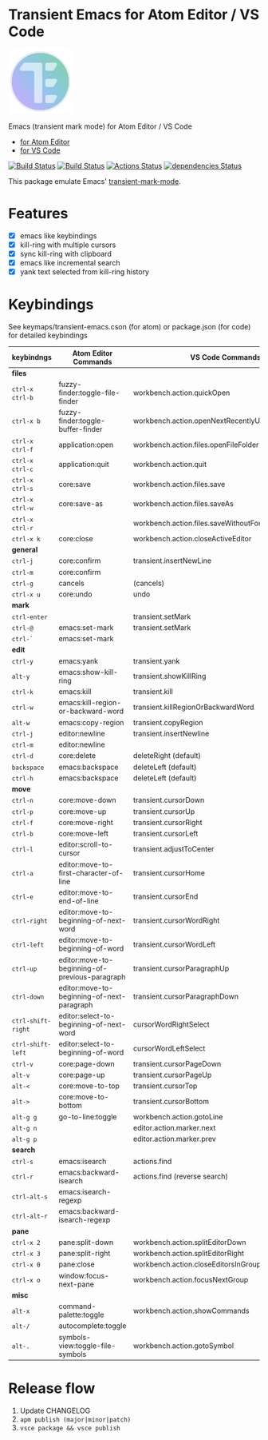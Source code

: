 # Transient Emacs for Atom Editor / VS Code

<img src="https://raw.githubusercontent.com/yasuyuky/transient-emacs/master/image/icon.png" width="128px">

Emacs (transient mark mode) for Atom Editor / VS Code

- [for Atom Editor](https://atom.io/packages/transient-emacs)
- [for VS Code](https://marketplace.visualstudio.com/items?itemName=yasuyuky.transient-emacs)

[![Build Status](https://travis-ci.org/yasuyuky/transient-emacs.svg)](https://travis-ci.org/yasuyuky/transient-emacs)
[![Build Status](https://dev.azure.com/yasuyuky/transient-emacs/_apis/build/status/yasuyuky.transient-emacs?branchName=master)](https://dev.azure.com/yasuyuky/transient-emacs/_build/latest?definitionId=1&branchName=master)
[![Actions Status](https://img.shields.io/github/workflow/status/yasuyuky/transient-emacs/Test.svg?logo=github)](https://github.com/yasuyuky/transient-emacs/actions)
[![dependencies Status](https://david-dm.org/yasuyuky/transient-emacs/status.svg)](https://david-dm.org/yasuyuky/transient-emacs)

This package emulate Emacs'
[transient-mark-mode](http://www.emacswiki.org/emacs/TransientMarkMode).

# Features

- [x] emacs like keybindings
- [x] kill-ring with multiple cursors
- [x] sync kill-ring with clipboard
- [x] emacs like incremental search
- [x] yank text selected from kill-ring history

# Keybindings

See keymaps/transient-emacs.cson (for atom) or package.json (for code) for detailed keybindings

| keybindngs         | Atom Editor Commands                           | VS Code Commands                                   |
| ------------------ | ---------------------------------------------- | -------------------------------------------------- |
| **files**          |                                                |                                                    |
| `ctrl-x ctrl-b`    | fuzzy-finder:toggle-file-finder                | workbench.action.quickOpen                         |
| `ctrl-x b`         | fuzzy-finder:toggle-buffer-finder              | workbench.action.openNextRecentlyUsedEditorInGroup |
| `ctrl-x ctrl-f`    | application:open                               | workbench.action.files.openFileFolder              |
| `ctrl-x ctrl-c`    | application:quit                               | workbench.action.quit                              |
| `ctrl-x ctrl-s`    | core:save                                      | workbench.action.files.save                        |
| `ctrl-x ctrl-w`    | core:save-as                                   | workbench.action.files.saveAs                      |
| `ctrl-x ctrl-r`    |                                                | workbench.action.files.saveWithoutFormatting       |
| `ctrl-x k`         | core:close                                     | workbench.action.closeActiveEditor                 |
| **general**        |                                                |                                                    |
| `ctrl-j`           | core:confirm                                   | transient.insertNewLine                            |
| `ctrl-m`           | core:confirm                                   |                                                    |
| `ctrl-g`           | cancels                                        | (cancels)                                          |
| `ctrl-x u`         | core:undo                                      | undo                                               |
| **mark**           |                                                |                                                    |
| `ctrl-enter`       |                                                | transient.setMark                                  |
| `ctrl-@`           | emacs:set-mark                                 | transient.setMark                                  |
| `` ctrl-` ``       | emacs:set-mark                                 |                                                    |
| **edit**           |                                                |                                                    |
| `ctrl-y`           | emacs:yank                                     | transient.yank                                     |
| `alt-y`            | emacs:show-kill-ring                           | transient.showKillRing                             |
| `ctrl-k`           | emacs:kill                                     | transient.kill                                     |
| `ctrl-w`           | emacs:kill-region-or-backward-word             | transient.killRegionOrBackwardWord                 |
| `alt-w`            | emacs:copy-region                              | transient.copyRegion                               |
| `ctrl-j`           | editor:newline                                 | transient.insertNewline                            |
| `ctrl-m`           | editor:newline                                 |                                                    |
| `ctrl-d`           | core:delete                                    | deleteRight (default)                              |
| `backspace`        | emacs:backspace                                | deleteLeft (default)                               |
| `ctrl-h`           | emacs:backspace                                | deleteLeft (default)                               |
| **move**           |                                                |                                                    |
| `ctrl-n`           | core:move-down                                 | transient.cursorDown                               |
| `ctrl-p`           | core:move-up                                   | transient.cursorUp                                 |
| `ctrl-f`           | core:move-right                                | transient.cursorRight                              |
| `ctrl-b`           | core:move-left                                 | transient.cursorLeft                               |
| `ctrl-l`           | editor:scroll-to-cursor                        | transient.adjustToCenter                           |
| `ctrl-a`           | editor:move-to-first-character-of-line         | transient.cursorHome                               |
| `ctrl-e`           | editor:move-to-end-of-line                     | transient.cursorEnd                                |
| `ctrl-right`       | editor:move-to-beginning-of-next-word          | transient.cursorWordRight                          |
| `ctrl-left`        | editor:move-to-beginning-of-word               | transient.cursorWordLeft                           |
| `ctrl-up`          | editor:move-to-beginning-of-previous-paragraph | transient.cursorParagraphUp                        |
| `ctrl-down`        | editor:move-to-beginning-of-next-paragraph     | transient.cursorParagraphDown                      |
| `ctrl-shift-right` | editor:select-to-beginning-of-next-word        | cursorWordRightSelect                              |
| `ctrl-shift-left`  | editor:select-to-beginning-of-word             | cursorWordLeftSelect                               |
| `ctrl-v`           | core:page-down                                 | transient.cursorPageDown                           |
| `alt-v`            | core:page-up                                   | transient.cursorPageUp                             |
| `alt-<`            | core:move-to-top                               | transient.cursorTop                                |
| `alt->`            | core:move-to-bottom                            | transient.cursorBottom                             |
| `alt-g g`          | go-to-line:toggle                              | workbench.action.gotoLine                          |
| `alt-g n`          |                                                | editor.action.marker.next                          |
| `alt-g p`          |                                                | editor.action.marker.prev                          |
| **search**         |                                                |                                                    |
| `ctrl-s`           | emacs:isearch                                  | actions.find                                       |
| `ctrl-r`           | emacs:backward-isearch                         | actions.find (reverse search)                      |
| `ctrl-alt-s`       | emacs:isearch-regexp                           |                                                    |
| `ctrl-alt-r`       | emacs:backward-isearch-regexp                  |                                                    |
| **pane**           |                                                |                                                    |
| `ctrl-x 2`         | pane:split-down                                | workbench.action.splitEditorDown                   |
| `ctrl-x 3`         | pane:split-right                               | workbench.action.splitEditorRight                  |
| `ctrl-x 0`         | pane:close                                     | workbench.action.closeEditorsInGroup               |
| `ctrl-x o`         | window:focus-next-pane                         | workbench.action.focusNextGroup                    |
| **misc**           |                                                |                                                    |
| `alt-x`            | command-palette:toggle                         | workbench.action.showCommands                      |
| `alt-/`            | autocomplete:toggle                            |                                                    |
| `alt-.`            | symbols-view:toggle-file-symbols               | workbench.action.gotoSymbol                        |

# Release flow

1. Update CHANGELOG
2. `apm publish (major|minor|patch)`
3. `vsce package && vsce publish`
